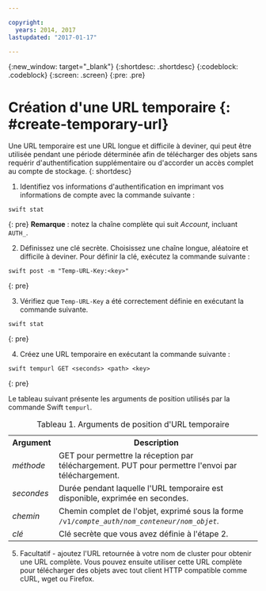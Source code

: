 ```yaml
---

copyright:
  years: 2014, 2017
lastupdated: "2017-01-17"

---
```


{:new_window: target="_blank"}
{:shortdesc: .shortdesc}
{:codeblock: .codeblock}
{:screen: .screen}
{:pre: .pre}


# Création d'une URL temporaire {: #create-temporary-url}

Une URL temporaire est une URL longue et difficile à deviner, qui peut être utilisée pendant une période déterminée
afin de télécharger des objets sans requérir d'authentification supplémentaire ou d'accorder un accès complet au compte de stockage.
{: shortdesc}


1. Identifiez vos informations d'authentification en imprimant vos informations de compte avec la commande suivante :

  ```
  swift stat
  ```
  {: pre}
  **Remarque** : notez la chaîne complète qui suit *Account*, incluant `AUTH_`.

2. Définissez une clé secrète. Choisissez une chaîne longue, aléatoire et difficile à deviner. Pour définir la clé, exécutez la commande suivante :

  ```
  swift post -m "Temp-URL-Key:<key>"
  ```
  {: pre}

3. Vérifiez que `Temp-URL-Key` a été correctement définie en exécutant la commande suivante.

  ```
  swift stat
  ```
  {: pre}

4. Créez une URL temporaire en exécutant la commande suivante :

  ```
  swift tempurl GET <seconds> <path> <key>
  ```
  {: pre}

  Le tableau suivant présente les arguments de position utilisés par la commande Swift `tempurl`.
  <table>
  <caption> Tableau 1. Arguments de position d'URL temporaire </caption>
    <tr>
      <th> Argument </th>
      <th> Description </th>
    </tr>
    <tr>
      <td> <i> méthode </i> </td>
      <td> GET pour permettre la réception par téléchargement. PUT pour permettre l'envoi par téléchargement. </td>
    </tr>
    <tr>
      <td> <i> secondes </i> </td>
      <td> Durée pendant laquelle l'URL temporaire est disponible, exprimée en secondes. </td>
    </tr>
    <tr>
      <td> <i> chemin </i> </td>
      <td> Chemin complet de l'objet, exprimé sous la forme <code>/v1/<i>compte_auth</i>/<i>nom_conteneur</i>/<i>nom_objet</i></code>.</td>
    </tr>
    <tr>
      <td> <i> clé </i> </td>
      <td> Clé secrète que vous avez définie à l'étape 2. </td>
    </tr>
  </table>

5. Facultatif - ajoutez l'URL retournée à votre nom de cluster pour obtenir une URL complète. Vous pouvez ensuite utiliser cette URL complète pour télécharger des objets avec tout client HTTP compatible comme cURL, wget ou Firefox.
